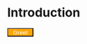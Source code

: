 # Introduction

<GoogleMap api-key="" style="width: 100%; height: 80vh" :center="{ lat: 35, lng: -95 }" :zoom="13">
  <Marker :options="{ position: { lat: 35, lng: -95 } }" />
  <CustomControl position="BOTTOM_CENTER">
    <button style="width: 60px; height: 20px; background: orange; color: white">Greet</button>
  </CustomControl>
</GoogleMap>
